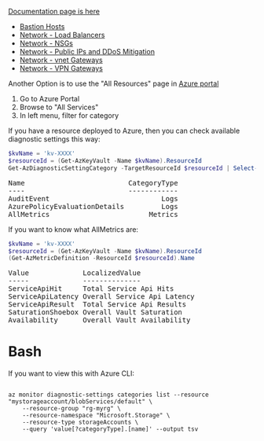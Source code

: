 [Documentation page is here](https://learn.microsoft.com/en-us/azure/azure-monitor/essentials/resource-logs-categories)
- [Bastion Hosts](https://learn.microsoft.com/en-us/azure/azure-monitor/essentials/resource-logs-categories#microsoftnetworkbastionhosts)
- [Network - Load Balancers](https://learn.microsoft.com/en-us/azure/azure-monitor/essentials/resource-logs-categories#microsoftnetworkloadbalancers)
- [Network - NSGs](https://learn.microsoft.com/en-us/azure/azure-monitor/essentials/resource-logs-categories#microsoftnetworknetworksecuritygroups)
- [Network - Public IPs and DDoS Mitigation](https://learn.microsoft.com/en-us/azure/azure-monitor/essentials/resource-logs-categories#microsoftnetworkpublicipaddresses)
- [Network - vnet Gateways](https://learn.microsoft.com/en-us/azure/azure-monitor/essentials/resource-logs-categories#microsoftnetworkvirtualnetworkgateways)
- [Network - VPN Gateways](https://learn.microsoft.com/en-us/azure/azure-monitor/essentials/resource-logs-categories#microsoftnetworkvpngateways)

Another Option is to use the "All Resources" page in [Azure portal](https://portal.azure.com/#allservices)
1. Go to Azure Portal
2. Browse to "All Services"
3. In left menu, filter for category

If you have a resource deployed to Azure, then you can check available diagnostic settings this way:

```powershell
$kvName = 'kv-XXXX'
$resourceId = (Get-AzKeyVault -Name $kvName).ResourceId 
Get-AzDiagnosticSettingCategory -TargetResourceId $resourceId | Select-Object -Property Name, CategoryType
```

<pre>
Name                         CategoryType
----                         ------------
AuditEvent                           Logs
AzurePolicyEvaluationDetails         Logs
AllMetrics                        Metrics
</pre>

If you want to know what AllMetrics are:

```powershell
$kvName = 'kv-XXXX'
$resourceId = (Get-AzKeyVault -Name $kvName).ResourceId 
(Get-AzMetricDefinition -ResourceId $resourceId).Name
```

<pre>
Value             LocalizedValue
-----             --------------
ServiceApiHit     Total Service Api Hits
ServiceApiLatency Overall Service Api Latency
ServiceApiResult  Total Service Api Results
SaturationShoebox Overall Vault Saturation
Availability      Overall Vault Availability
</pre>

# Bash 

If you want to view this with Azure CLI:

```shell

az monitor diagnostic-settings categories list --resource "mystorageaccount/blobServices/default" \
    --resource-group "rg-myrg" \
    --resource-namespace "Microsoft.Storage" \
    --resource-type storageAccounts \
    --query 'value[?categoryType].[name]' --output tsv

